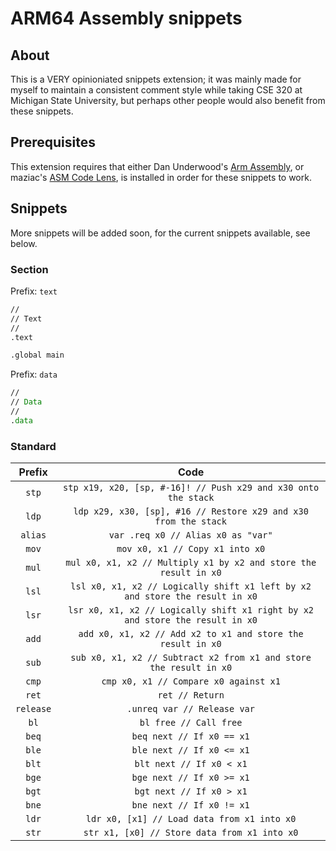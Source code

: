 # ARM64 Assembly snippets

## About

This is a VERY opinioniated snippets extension; it was mainly made for myself to maintain a consistent comment style while taking CSE 320 at Michigan State University, but perhaps other people would also benefit from these snippets.

## Prerequisites

This extension requires that either Dan Underwood's [Arm Assembly](https://marketplace.visualstudio.com/items?itemName=dan-c-underwood.arm), or maziac's [ASM Code Lens](https://marketplace.visualstudio.com/items?itemName=maziac.asm-code-lens), is installed in order for these snippets to work.

## Snippets

More snippets will be added soon, for the current snippets available, see below.

### Section

Prefix: `text`

```asm
//
// Text
//
.text

.global main
```

Prefix: `data`

```asm
//
// Data
//
.data
```

### Standard

|  Prefix   |                                     Code                                      |
| :-------: | :---------------------------------------------------------------------------: |
|   `stp`   |        `stp x19, x20, [sp, #-16]! // Push x29 and x30 onto the stack`         |
|   `ldp`   |        `ldp x29, x30, [sp], #16 // Restore x29 and x30 from the stack`        |
|  `alias`  |                      `var .req x0 // Alias x0 as "var"`                       |
|   `mov`   |                        `mov x0, x1 // Copy x1 into x0`                        |
|   `mul`   |       `mul x0, x1, x2 // Multiply x1 by x2 and store the result in x0`        |
|   `lsl`   | `lsl x0, x1, x2 // Logically shift x1 left by x2 and store the result in x0`  |
|   `lsr`   | `lsr x0, x1, x2 // Logically shift x1 right by x2 and store the result in x0` |
|   `add`   |          `add x0, x1, x2 // Add x2 to x1 and store the result in x0`          |
|   `sub`   |      `sub x0, x1, x2 // Subtract x2 from x1 and store the result in x0`       |
|   `cmp`   |                     `cmp x0, x1 // Compare x0 against x1`                     |
|   `ret`   |                                `ret // Return`                                |
| `release` |                          `.unreq var // Release var`                          |
|   `bl`    |                            `bl free // Call free`                             |
|   `beq`   |                           `beq next // If x0 == x1`                           |
|   `ble`   |                           `ble next // If x0 <= x1`                           |
|   `blt`   |                           `blt next // If x0 < x1`                            |
|   `bge`   |                           `bge next // If x0 >= x1`                           |
|   `bgt`   |                           `bgt next // If x0 > x1`                            |
|   `bne`   |                           `bne next // If x0 != x1`                           |
|   `ldr`   |                  `ldr x0, [x1] // Load data from x1 into x0`                  |
|   `str`   |                 `str x1, [x0] // Store data from x1 into x0`                  |
